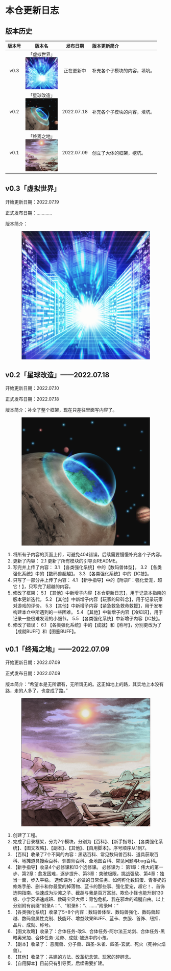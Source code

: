 # 本仓更新日志

## 版本历史

| 版本号 |                                            版本名                                            |  发布日期   | 版本更新简介                |
| :----: | :-----------------------------------------------------------------------------------------: | :--------: | :------------------------ |
|  v0.3  | 「虚拟世界」<div align="center"><img src="../imgs/Version/虚拟世界.png" height="100px"></div> |  正在更新中  | 补充各个子模块的内容，填坑。 |
|  v0.2  | 「星球改造」<div align="center"><img src="../imgs/Version/星球改造.png" height="100px"></div> | 2022.07.18 | 补充各个子模块的内容，填坑。 |
|  v0.1  | 「终焉之地」<div align="center"><img src="../imgs/Version/终焉之地.png" height="100px"></div> | 2022.07.09 | 创立了大体的框架，挖坑。     |


## v0.3「虚拟世界」

开始更新日期：2022.07.19

正式发布日期：…………

版本简介：

<div align="center"><img src="../imgs/Version/虚拟世界.png" height="400px"></div>

## v0.2「星球改造」——2022.07.18

开始更新日期：2022.07.10

正式发布日期：2022.07.18

版本简介：补全了整个框架，现在只差往里面写内容了。

<div align="center"><img src="../imgs/Version/星球改造.png" height="400px"></div>

1. 将所有子内容的页面上传，可避免404错误，后续需要慢慢补充各个子内容。
2. 更新了内容：
2.1 更新了所有模块的引导页README。 
3. 写完并上传了内容：
3.1 【各类强化系统】中的【数码兽体型】。
3.2 【各类强化系统】中的【数码兽超越】。
3.3 【各类强化系统】中的【IC技】。
4. 只写了一部分并上传了内容：
4.1 【新手指导】中的【附录F：强化爱宠，超它！】，只写完了超越的内容。
5. 修改了框架：
5.1 【其他】中新增子内容【本仓更新日志】，用于记录本指南的版本更新迭代。
5.2 【其他】中新增子内容【玩家的碎碎念】，用于记录玩家对游戏的评价。
5.3 【其他】中新增子内容【紧急救急救命救援】，用于发布构建本仓中所遇到的一些困难。
5.4 【其他】中新增子内容【冷知识】，用于记录一些很难发现的小细节。
5.5 【各类强化系统】中新增子内容【IC技】。
6. 修改了错误：
6.1 【各类强化系统】中的【成就】和【称号】，分别更改为了【成就BUFF】和【图鉴BUFF】。


## v0.1「终焉之地」——2022.07.09

开始更新日期：2022.07.09

正式发布日期：2022.07.09

版本简介：“希望本是无所谓有，无所谓无的。这正如地上的路，其实地上本没有路，走的人多了，也变成了路。”

<div align="center"><img src="../imgs/Version/终焉之地.png" height="400px"></div>

 1. 创建了工程。
 2. 完成了目录框架，分为7个模块，分别为【百科】、【新手指导】、【各类强化系统】、【图文攻略】、【副本】、【其他】、【自用脚本】。序号顺序从1到7。
 3. 【百科】收录了7个不同的内容：黑话百科、常见数码兽百科、道具获取百科、地摊道具搜索百科、驯兽师百科、全地图百科、常见问题与bug百科。
 4. 【新手指导】收录4个必修课和13个选修课。
 必修课为： 第1章：伟大的第一步、第2章：愈发困难，逐步提升、第3章：突破极限，挑战强敌、第4章：独当一面，步入平稳。
 选修课为：必做的日常任务、如何孵化数码蛋、青春奶妈修炼手册、删卡和你最爱的掉落物、蓝卡的那些事、强化爱宠，超它！、首饰选购指南、快速成为沙滩之子、截胡与我是百万富翁、欺负小怪也能升到130级、小学英语速成班、数码宝贝大师：背包危机、我在邪龙的鸡腿自由。以上分别附有前缀“附录A：”、“附录B：”、……“附录M：”
 5. 【各类强化系统】收录了5+8个内容：数码兽体型、数码兽强化、数码兽超越、数码兽属性克制、技能环、增益效果BUFF、蓝卡、衣服、首饰、纽扣、晶片、成就、称号。
 6. 【图文攻略】收录了：合体任务-改S、合体任务-阿尔法王龙剑、合体任务-黑暗奥米加、合体任务-龙帝、成就-被选中的小孩。
 7. 【副本】收录了： 恶魔兽、分子兽、四圣-朱雀、四圣-玄武、死火（死神火焰兽）。
 8. 【其他】收录了：共建的方法、改革纪念馆、玩家的碎碎念。
 9. 【自用脚本】目前只有引导页，后续需要扩建。
